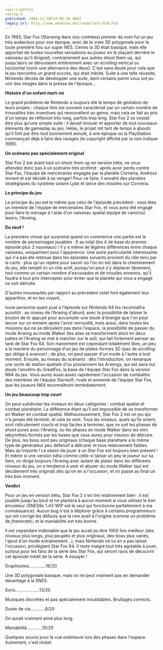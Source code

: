 ```yaml
---
user:Lightfox
rating:4
published: 2004-12-30T14:09:36.000Z
legacy_url: http://www.emunova.net/veda/test/814.htm
---
```

En 1993, Star Fox (Starwing dans nos contrées) premier du nom fut un jeu très audacieux pour son époque, avec de la vraie 3D polygonale pour la toute première fois sur super NES. Certes la 3D était basique, mais elle apportait de toutes nouvelles sensations au joueur en le plaçant derrière le vaisseau qu'il dirigeait, contrairement aux autres shoot them up, qui jusqu'alors se déroulaient entièrement avec un _scrolling_ vertical ou horizontal (voire une alternance des deux). C'est sans doute pour cela que le jeu rencontra un grand succès, qui était mérité. Suite à une telle réussite, Nintendo décida de développer une suite, dont certains parmi vous ont pu voir des images dans la presse de l'époque...  

  

**Histoire d'un enfant mort-né**  

  

Le grand problème de Nintendo a toujours été le temps de gestation de leurs projets : chaque titre est souvent caractérisé par un certain nombre de trouvailles très inventives qui renouvellent un genre, mais cela se fait au prix d'un temps de réflexion très long, parfois trop long. Star Fox 2 se voulait être plus qu'une simple suite : il devait innover et apporter de tout nouveaux éléments de gameplay au jeu. Hélas, le projet mit tant de temps à aboutir qu'il finit par être tout bonnement annulé, à une époque où la PlayStation commençait déjà à faire des ravages (le copyright affiché par la rom indique 1995).  

  

**Un scénario pas spécialement original**  

  

Star Fox 2 est avant tout un shoot them up en version bêta, ne vous attendez donc pas à un scénario très profond : après avoir perdu contre Star Fox, l'équipe de mercenaires engagée par la planète Corneria, Andross revient et est décidé à se venger! Pour ce faire, il envahit des planètes stratégiques du système solaire Lylat et lance des missiles sur Corneria.  

  

**Le principe du jeu**  

  

Le principe du jeu est le même que celui de l'épisode précédent : vous êtes un membre de l'équipe de mercenaires Star Fox, et vous avez été engagé pour faire le ménage à l'aide d'un vaisseau spatial équipé de canon(s) lasers, l'Arwing.  

  

**Du neuf !**  

  

La première chose qui surprend quand on commence une partie est le nombre de personnages jouables : 6 au total (les 4 de base du premier épisode plus 2 nouveaux) ! Il y a même de légères différences entre chaque vaisseau, uniquement pour l'apparence. Une autre particularité intéressante qui n'a pas été retenue dans les épisodes suivants provient du rôle tenu par la carte : plus qu'un repère pour savoir où l'on en est dans le cheminement du jeu, elle remplit ici un rôle actif, puisqu'on peut s'y déplacer librement, tout comme un certain nombre d'escouades et de missiles ennemis, qu'il faudra à tout prix intercepter pour éviter que la planète qui vous a engagé ne soit détruite.  

  

D'autres nouveautés par rapport au précédent volet font également leur apparition, et en les voyant,   

toute personne ayant joué à l'épisode sur Nintendo 64 les reconnaîtra aussitôt : au niveau de l'Arwing d'abord, avec la possibilité de laisser le bouton de tir appuyé pour accumuler une boule d'énergie que l'on peut lancer sur un ennemi après l'avoir verrouillé, mais aussi, dans toutes les missions qui ne se déroulent pas dans l'espace, la possibilité de passer du mode Arwing au mode Walker (les ailes se transforment alors en deux pattes et l'Arwing se met à marcher sur le sol), qui fait fortement penser au tank de Star Fox 64\. Son maniement est cependant totalement libre, un peu à la manière du personnage d'un jeu de plates-formes 3D (pas de _scrolling_ qui oblige à avancer) ; de plus, on peut passer d'un mode à l'autre à tout moment. Ensuite, au niveau du scénario : dès l'introduction, on remarque une sorte de station spatiale d'où proviennent les Arwings, qui est sans nul doute l'ancêtre du GreatFox, la base de l'équipe Star Fox dans la version N64 du jeu. Vous aurez aussi assez rapidement l'occasion de combattre des membres de l'équipe Starwolf, rivale et ennemie de l'équipe Star Fox, que les joueurs N64 reconnaîtront immédiatement.  

  

**Un jeu beaucoup trop court**  

  

On peut subdiviser les niveaux en deux catégories : combat spatial et combat planétaire. La différence étant qu'il est impossible de se transformer en Walker en combat spatial. Malheureusement, Star Fox 2 est un jeu qui n'a jamais été terminé, et cela se sent. Tous les niveaux, quels qu'ils soient, sont ridiculement courts et trop faciles à terminer, que ce soit les phases de shoot pures avec l'Arwing, ou les phases en mode Walker dans les mini labyrinthes formés par les bases que vous aurez pour mission de détruire. De plus, les boss sont peu originaux (chaque base planétaire a le même type de générateur peu défensif à détruire) et tous relativement faibles. Mais qu'importe ! Le plaisir de jouer à un Star Fox est toujours bien présent ! Et même si une version bêta comme celle-ci laisse un peu le joueur sur sa faim, on dirige toujours l'Arwing avec autant de plaisir dans les différents niveaux du jeu, on a tendance à user et abuser du mode Walker (qui est décidément très original) dès qu'on en a l'occasion, et on passe au final un très bon moment.  

  

**Verdict**  

  

Pour un jeu en version bêta, Star Fox 2 s'en tire relativement bien : il est jouable jusqu'au bout et ne plantera à aucun moment si vous utilisez le bon émulateur (SNES9x 1.43-WIP est le seul qui fonctionne parfaitement à ma connaissance). Aucun bug n'est à déplorer grâce à certains programmeurs qui ont corrigé les défauts que la rom avait à l'origine (comme un problème de _framerate_), et la maniabilité est très bonne.  

  

Il est cependant indéniable que le jeu aurait pu être 1000 fois meilleur (des niveaux plus longs, plus peuplés et plus originaux, des boss plus variés, l'ajout d'un mode entraînement...), mais Nintendo ne lui en a pas laissé l'occasion, privilégiant Star Fox 64\. Il reste malgré tout très agréable à jouer, surtout pour les fans de la série des Star Fox, qui seront ravis de découvrir cet épisode inédit de la série. A essayer !  

  

Graphismes..............16/20  

Une 3D polygonale basique, mais on ne peut vraiment pas en demander davantage à la SNES.  

  

Sons....................13/20  

Musiques discrètes et pas spécialement inoubliables. Bruitages corrects.  

  

Durée de vie............8/20  

On aurait vraiment aimé plus long.  

  

Maniabilité.............15/20  

Quelques soucis pour la vue extérieure lors des phases dans l'espace. Autrement, c'est nickel.
